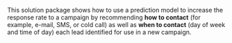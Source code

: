 This solution package shows how to use a prediction model to increase the response rate to a campaign by recommending  <strong>how to contact</strong> (for example, e-mail, SMS, or cold call) as well as <strong>when to contact</strong> (day of week and time of day) each lead identified for use in a new campaign.